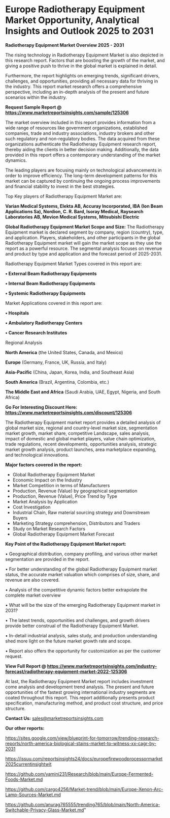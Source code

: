 # Europe Radiotherapy Equipment Market Opportunity, Analytical Insights and Outlook 2025 to 2031

<Strong> Radiotherapy Equipment Market Overview 2025 - 2031</strong>

The rising technology in Radiotherapy Equipment Market is also depicted in this research report. Factors that are boosting the growth of the market, and giving a positive push to thrive in the global market is explained in detail.

Furthermore, the report highlights on emerging trends, significant drivers, challenges, and opportunities, providing all necessary data for thriving in the industry. This report market research offers a comprehensive perspective, including an in-depth analysis of the present and future scenarios within the industry.

<strong>Request Sample Report @ <a href=https://www.marketreportsinsights.com/sample/125306>https://www.marketreportsinsights.com/sample/125306</a></strong>

The market overview included in this report provides information from a wide range of resources like government organizations, established companies, trade and industry associations, industry brokers and other such regulatory and non-regulatory bodies. The data acquired from these organizations authenticate the Radiotherapy Equipment research report, thereby aiding the clients in better decision making. Additionally, the data provided in this report offers a contemporary understanding of the market dynamics.

The leading players are focusing mainly on technological advancements in order to improve efficiency. The long-term development patterns for this market can be captured by continuing the ongoing process improvements and financial stability to invest in the best strategies.

Top Key players of Radiotherapy Equipment Market are:

<strong>Varian Medical Systems, Elekta AB, Accuray Incorporated, IBA (Ion Beam Applications Sa), Nordion, C. R. Bard, Isoray Medical, Raysearch Laboratories AB, Mevion Medical Systems, Mitsubishi Electric</strong>

<strong><b>Global Radiotherapy Equipment Market Scope and Size:</b></strong>
The Radiotherapy Equipment market is declared segment by company, region (country), type, and application. Players, stakeholders, and other participants in the global Radiotherapy Equipment market will gain the market scope as they use the report as a powerful resource. The segmental analysis focuses on revenue and product by type and application and the forecast period of 2025-2031.

Radiotherapy Equipment Market Types covered in this report are:

<strong>• External Beam Radiotherapy Equipments

• Internal Beam Radiotherapy Equipments

• Systemic Radiotherapy Equipments</strong>

Market Applications covered in this report are:

<strong>• Hospitals

• Ambulatory Radiotherapy Centers

• Cancer Research Institutes</strong> 

Regional Analysis

<strong>North America</strong> (the United States, Canada, and Mexico)

<strong>Europe</strong> (Germany, France, UK, Russia, and Italy)

<strong>Asia-Pacific</strong> (China, Japan, Korea, India, and Southeast Asia)

<strong>South America</strong> (Brazil, Argentina, Colombia, etc.)

<strong>The Middle East and Africa</strong> (Saudi Arabia, UAE, Egypt, Nigeria, and South Africa)

<strong>Go For Interesting Discount Here: <a href=https://www.marketreportsinsights.com/discount/125306>https://www.marketreportsinsights.com/discount/125306</a></strong>

The Radiotherapy Equipment market report provides a detailed analysis of global market size, regional and country-level market size, segmentation market growth, market share, competitive Landscape, sales analysis, impact of domestic and global market players, value chain optimization, trade regulations, recent developments, opportunities analysis, strategic market growth analysis, product launches, area marketplace expanding, and technological innovations.

<strong><b>Major factors covered in the report:</b></strong>
<ul>
  <li>Global Radiotherapy Equipment Market </li>
  <li>Economic Impact on the Industry</li>
  <li>Market Competition in terms of Manufacturers</li>
  <li>Production, Revenue (Value) by geographical segmentation</li>
  <li>Production, Revenue (Value), Price Trend by Type</li>
  <li>Market Analysis by Application</li>
  <li>Cost Investigation</li>
  <li>Industrial Chain, Raw material sourcing strategy and Downstream Buyers</li>
  <li>Marketing Strategy comprehension, Distributors and Traders</li>
  <li>Study on Market Research Factors</li>
  <li>Global Radiotherapy Equipment Market Forecast</li>
</ul>

<strong><b>Key Point of the Radiotherapy Equipment Market report:</b></strong>

• Geographical distribution, company profiling, and various other market segmentation are provided in the report.

• For better understanding of the global Radiotherapy Equipment market status, the accurate market valuation which comprises of size, share, and revenue are also covered.

• Analysis of the competitive dynamic factors better extrapolate the complete market overview

• What will be the size of the emerging Radiotherapy Equipment market in 2031?

• The latest trends, opportunities and challenges, and growth drivers provide better construal of the Radiotherapy Equipment Market.

• In-detail industrial analysis, sales study, and production understanding shed more light on the future market growth rate and scope.

• Report also offers the opportunity for customization as per the customer request.

<strong><b>View Full Report @ <a href=https://www.marketreportsinsights.com/industry-forecast/radiotherapy-equipment-market-2022-125306>https://www.marketreportsinsights.com/industry-forecast/radiotherapy-equipment-market-2022-125306</a></b></strong>


At last, the Radiotherapy Equipment Market report includes investment come analysis and development trend analysis. The present and future opportunities of the fastest growing international industry segments are coated throughout this report. This report additionally presents product specification, manufacturing method, and product cost structure, and price structure.

<strong>Contact Us:</strong>
sales@marketreportsinsights.com

<strong>Our other reports:</strong>

<a href=https://sites.google.com/view/blueprint-for-tomorrow/trending-research-reports/north-america-biological-stains-market-to-witness-xx-cagr-by-2031>https://sites.google.com/view/blueprint-for-tomorrow/trending-research-reports/north-america-biological-stains-market-to-witness-xx-cagr-by-2031</a>

<a href=https://issuu.com/reportsinsights24/docs/europefirewoodprocessormarket2025currentinsightwit>https://issuu.com/reportsinsights24/docs/europefirewoodprocessormarket2025currentinsightwit</a>

<a href=https://github.com/yamini231/Research/blob/main/Europe-Fermented-Foods-Market.md>https://github.com/yamini231/Research/blob/main/Europe-Fermented-Foods-Market.md</a>

<a href=https://github.com/cargo4256/Market-trend/blob/main/Europe-Xenon-Arc-Lamp-Sources-Market.md>https://github.com/cargo4256/Market-trend/blob/main/Europe-Xenon-Arc-Lamp-Sources-Market.md</a>

<a href=https://github.com/anurag765555/trending765/blob/main/North-America-Switchable-Privacy-Glass-Market.md>https://github.com/anurag765555/trending765/blob/main/North-America-Switchable-Privacy-Glass-Market.md</a>"
